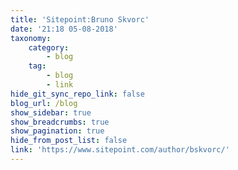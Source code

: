 ```yaml
---
title: 'Sitepoint:Bruno Skvorc'
date: '21:18 05-08-2018'
taxonomy:
    category:
        - blog
    tag:
        - blog
        - link
hide_git_sync_repo_link: false
blog_url: /blog
show_sidebar: true
show_breadcrumbs: true
show_pagination: true
hide_from_post_list: false
link: 'https://www.sitepoint.com/author/bskvorc/'
---
```


